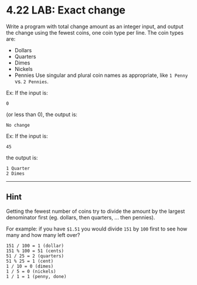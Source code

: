 # 4.22 LAB: Exact change
Write a program with total change amount as an integer input,
and output the change using the fewest coins, one coin type per line.
The coin types are:
* Dollars
* Quarters
* Dimes
* Nickels
* Pennies
Use singular and plural coin names as appropriate,
like `1 Penny` vs. `2 Pennies`.

Ex: If the input is:
```
0
```
(or less than 0), the output is:
```
No change
```
Ex: If the input is:
```
45
```
the output is:
```
1 Quarter
2 Dimes
```
---
## Hint
Getting the fewest number of coins try to divide the amount by
the largest denominator first (eg. dollars, then quarters, ... then pennies).

For example: if you have `$1.51` you would divide `151` by `100` first to see
how many and how many left over?

```
151 / 100 = 1 (dollar)
151 % 100 = 51 (cents)
51 / 25 = 2 (quarters)
51 % 25 = 1 (cent)
1 / 10 = 0 (dimes)
1 / 5 = 0 (nickels)
1 / 1 = 1 (penny, done)
```